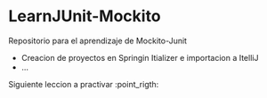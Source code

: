 # LearnJUnit-Mockito

Repositorio para el aprendizaje de Mockito-Junit

- Creacion de proyectos en Springin Itializer e importacion a ItelliJ
- ...


Siguiente leccion a practivar :point_rigth: